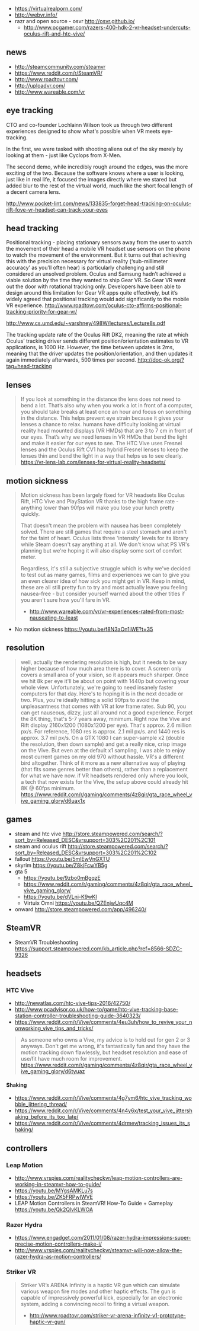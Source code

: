 - https://virtualrealporn.com/
- http://webvr.info/
- razr and open source - osvr http://osvr.github.io/
  - http://www.pcgamer.com/razers-400-hdk-2-vr-headset-undercuts-oculus-rift-and-htc-vive/

## news

- http://steamcommunity.com/steamvr
- https://www.reddit.com/r/SteamVR/
- http://www.roadtovr.com/
- http://uploadvr.com/
- http://www.wareable.com/vr

## eye tracking

CTO and co-founder Lochlainn Wilson took us through two different experiences designed to show what's possible when VR meets eye-tracking.

In the first, we were tasked with shooting aliens out of the sky merely by looking at them - just like Cyclops from X-Men.

The second demo, while incredibly rough around the edges, was the more exciting of the two. Because the software knows where a user is looking, just like in real life, it focused the images directly where we stared but added blur to the rest of the virtual world, much like the short focal length of a decent camera lens.

http://www.pocket-lint.com/news/133835-forget-head-tracking-on-oculus-rift-fove-vr-headset-can-track-your-eyes

## head tracking

Positional tracking - placing stationary sensors away from the user to watch the movement of their head
a mobile VR headset use sensors on the phone to watch the movement of the environment.
But it turns out that achieving this with the precision necessary for virtual reality (‘sub-millimeter accuracy’ as you’ll often hear) is particularly challenging and still considered an unsolved problem.
Oculus and Samsung hadn’t achieved a viable solution by the time they wanted to ship Gear VR.
So Gear VR went out the door with rotational tracking only. Developers have been able to design around this limitation for Gear VR apps quite effectively, but it’s widely agreed that positional tracking would add significantly to the mobile VR experience.
http://www.roadtovr.com/oculus-cto-affirms-positional-tracking-priority-for-gear-vr/

http://www.cs.umd.edu/~varshney/498W/lectures/Lecture8s.pdf

The tracking update rate of the Oculus Rift DK2, meaning the rate at which Oculus’ tracking driver sends different position/orientation estimates to VR applications, is 1000 Hz. However, the time between updates is 2ms, meaning that the driver updates the position/orientation, and then updates it again immediately afterwards, 500 times per second.
http://doc-ok.org/?tag=head-tracking

## lenses

> If you look at something in the distance the lens does not need to bend a lot.
> That’s also why when you work a lot in front of a computer, you should take breaks at least once an hour and focus on something in the distance. This helps prevent eye strain because it gives your lenses a chance to relax.
> humans have difficulty looking at virtual reality head mounted displays (VR HMDs) that are 3 to 7 cm in front of our eyes. That’s why we need lenses in VR HMDs that bend the light and make it easier for our eyes to see. The HTC Vive uses Fresnel lenses and the Oculus Rift CV1 has hybrid Fresnel lenses to keep the lenses thin and bend the light in a way that helps us to see clearly.
> https://vr-lens-lab.com/lenses-for-virtual-reality-headsets/

## motion sickness

> Motion sickness has been largely fixed for VR headsets like Oculus Rift, HTC Vive and PlayStation VR thanks to the high frame rate - anything lower than 90fps will make you lose your lunch pretty quickly.
>
> That doesn't mean the problem with nausea has been completely solved. There are still games that require a steel stomach and aren't for the faint of heart. Oculus lists three 'intensity' levels for its library while Steam doesn't say anything at all. We don't know what PS VR's planning but we're hoping it will also display some sort of comfort meter.
>
> Regardless, it's still a subjective struggle which is why we've decided to test out as many games, films and experiences we can to give you an even clearer idea of how sick you might get in VR. Keep in mind, these are all still pretty fun to try and most actually leave you feeling nausea-free - but consider yourself warned about the other titles if you aren't sure how you'll fare in VR.
> - http://www.wareable.com/vr/vr-experiences-rated-from-most-nauseating-to-least

- No motion sickness https://youtu.be/f8N3aOn1iWE?t=35

## resolution

> well, actually the rendering resolution is high, but it needs to be way higher because of how much area there is to cover. A screen only covers a small area of your vision, so it appears much sharper. Once we hit 8k per eye it'll be about on point with 1440p but covering your whole view. Unfortunately, we're going to need insanely faster computers for that day. Here's to hoping it is in the next decade or two.
> Plus, you're ideally hitting a solid 90fps to avoid the unpleasantness that comes with VR at low frame rates. Sub 90, you can get nauseous, dizzy, just all around not a good experience.
> Forget the 8K thing, that's 5-7 years away, minimum. Right now the Vive and Rift display 2160x1200 (1080x1200 per eye). That's approx. 2.6 million px/s. For reference, 1080 res is approx. 2.1 mil px/s. and 1440 res is approx. 3.7 mil px/s.
On a GTX 1080 I can super-sample x2 (double the resolution, then down sample) and get a really nice, crisp image on the Vive. But even at the default x1 sampling, I was able to enjoy most current games on my old 970 without hassle. VR's a different bird altogether. Think of it more as a new alternative way of playing (that fits some genres better than others), rather than a replacement for what we have now.
> if VR headsets rendered only where you look, a tech that now exists for the Vive, the setup above could already hit 8K @ 60fps minimum.
> https://www.reddit.com/r/gaming/comments/4z8qir/gta_race_wheel_vive_gaming_glory/d6uax1x

## games

- steam and htc vive http://store.steampowered.com/search/?sort_by=Released_DESC&vrsupport=303%2C201%2C101
- steam and oculus rift http://store.steampowered.com/search/?sort_by=Released_DESC&vrsupport=303%2C201%2C102
- fallout https://youtu.be/5mlEwVnGXTU
- skyrim https://youtu.be/Z8kjFcwYB5g
- gta 5
  - https://youtu.be/9zbo0mBgqzE
  - https://www.reddit.com/r/gaming/comments/4z8qir/gta_race_wheel_vive_gaming_glory/
  - https://youtu.be/dVLni-K9wKI
  - Virtuix Omni https://youtu.be/QZEnjwUqc4M
- onward http://store.steampowered.com/app/496240/

## SteamVR

- SteamVR Troubleshooting https://support.steampowered.com/kb_article.php?ref=8566-SDZC-9326

## headsets

### HTC Vive

- http://newatlas.com/htc-vive-tips-2016/42750/
- http://www.pcadvisor.co.uk/how-to/game/htc-vive-tracking-base-station-controller-troubleshooting-guide-3640323/
- https://www.reddit.com/r/Vive/comments/4eu3uh/how_to_revive_your_nonworking_vive_tips_and_tricks/

> As someone who owns a Vive, my advice is to hold out for gen 2 or 3 anyways.
Don't get me wrong, it's fantastically fun and they have the motion tracking down flawlessly, but headset resolution and ease of use/fit have much room for improvement.
> https://www.reddit.com/r/gaming/comments/4z8qir/gta_race_wheel_vive_gaming_glory/d6tyuaz

#### Shaking

- https://www.reddit.com/r/Vive/comments/4g7ym6/htc_vive_tracking_wobble_jittering_thread/
- https://www.reddit.com/r/Vive/comments/4n4y6x/test_your_vive_jittershaking_before_its_too_late/
- https://www.reddit.com/r/Vive/comments/4drmev/tracking_issues_its_shaking/

## controllers

### Leap Motion

- http://www.vrspies.com/realitycheckvr/leap-motion-controllers-are-working-in-steamvr-how-to-guide/
- https://youtu.be/MYgsAMKLu7s
- https://youtu.be/ZK5FRPwIWVE
- LEAP Motion Controllers in SteamVR! How-To Guide + Gameplay https://youtu.be/Qk2QlvKLWOA

### Razer Hydra

- https://www.engadget.com/2011/01/08/razer-hydra-impressions-super-precise-motion-controllers-make-i/
- http://www.vrspies.com/realitycheckvr/steamvr-will-now-allow-the-razer-hydra-as-motion-controllers/

### Striker VR

> Striker VR’s ARENA Infinity is a haptic VR gun which can simulate various weapon fire modes and other haptic effects.
> The gun is capable of impressively powerful kick, especially for an electronic system, adding a convincing recoil to firing a virtual weapon.
> - http://www.roadtovr.com/striker-vr-arena-infinity-v1-prototype-haptic-vr-gun/
